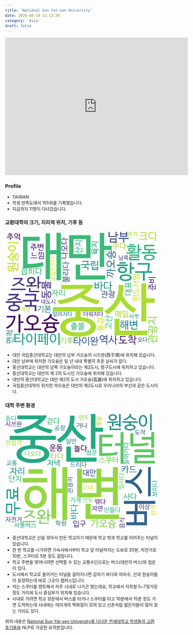 ```yaml
---
title: 'National Sun Yat-sen University'
date: 2020-08-19 13:13:39
category: 'Asia'
draft: false
---
```


<iframe
width="600"
height="450"
frameborder="0" style="border:0"
src="https://www.google.com/maps/embed/v1/place?key=AIzaSyC9e1AME-pVmWC4hBpFdu5S4dKzyepa3HQ&q=National+Sun+Yat-sen+University&center=22.6283384,120.2647299&zoom=14" allowfullscreen>
</iframe>

### Profile

* TAIWAN
* 학생 만족도에서 155위를 기록했습니다.
* 지금까지 11명이 다녀갔습니다. 

### 교환대학의 크기, 지리적 위치, 기후 등

![gen_info-WordCloud](../univ_wordclouds_okt/gen_info/TW000003_gen_info_okt.png)

* 대만 국립중산대학교는 대만의 남부 가오슝의 시즈완(西子灣)에 위치해 있습니다.
* 대만 남부에 위치한 가오슝은 일 년 내내 특별히 추운 날씨가 없다.
* 중산대학교는 대만의 남쪽 가오슝이라는 제2도시, 항구도시에 위치하고 있습니다.
* 중산대학교는 대만의 제 2의 도시인 가오슝에 위치해 있습니다.
* 대만의 중산대학교는 대만 제2의 도시 가오슝(高雄)에 위치하고 있습니다.
* 국립중산대학이 위치한 까오숑은 대만의 제2도시로 우리나라의 부산과 같은 도시이다.


### 대학 주변 환경

![env_info-WordCloud](../univ_wordclouds_okt/env_info/TW000003_env_info_okt.png)

* 중산대학교은 산을 깎아서 만든 학교이기 때문에 학교 밖과 학교를 이어주는 터널이 있습니다.
* 한 번 학교를 나가려면 기숙사에서부터 학교 앞 터널까지는 도보로 20분, 자전거로 10분, 스쿠터로 5분 정도 걸립니다.
* 학교 주변을 벗어나려면 선택할 수 있는 교통수단으로는 버스(대만의 버스)와 첩운이 있다.
* 도시에서 학교로 들어가는 터널을 걸어지나면 갑자기 바다와 야자수, 산과 원숭이들이 등장하는데 바로 그곳이 캠퍼스입니다.
* 저는 스쿠터를 렌트해서 자주 시내로 나가곤 했는데요, 학교에서 지하철 5~7정거장 정도 거리에 도시 중심부가 위치해 있습니다.
* 시내로 가려면 학교 뒷문에서 버스를 타거나 스쿠터를 타고 10분에서 15분 정도 가면 도착하는데 시내에는 여러개의 백화점이 모여 있고 신촌처럼 젊은이들이 많이 찾는 거리도 있다.


위의 내용은 [National Sun Yat-sen University를 다녀온 연세대학교 학생들의 교환 후기들을](http://oia.yonsei.ac.kr/partner/expReport.asp?ucode=TW000003&bgbn=A) NLP로 가공한 요약본입니다. 
